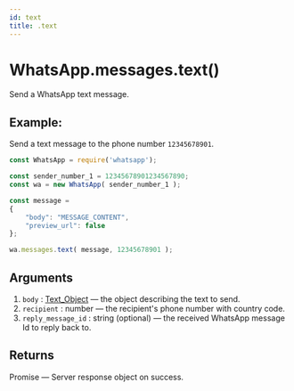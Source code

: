 ```yaml
---
id: text
title: .text
---
```


# WhatsApp.messages.text()
Send a WhatsApp text message.

## Example:
Send a text message to the phone number `12345678901`.
```js
const WhatsApp = require('whatsapp');

const sender_number_1 = 12345678901234567890;
const wa = new WhatsApp( sender_number_1 );

const message =
{
    "body": "MESSAGE_CONTENT",
    "preview_url": false
};

wa.messages.text( message, 12345678901 );
```

## Arguments
1. `body` : [Text_Object](../types/text_object) — the object describing the text to send.
2. `recipient` : number — the recipient's phone number with country code.
3. `reply_message_id` : string (optional) — the received WhatsApp message Id to reply back to.

## Returns
Promise — Server response object on success.
